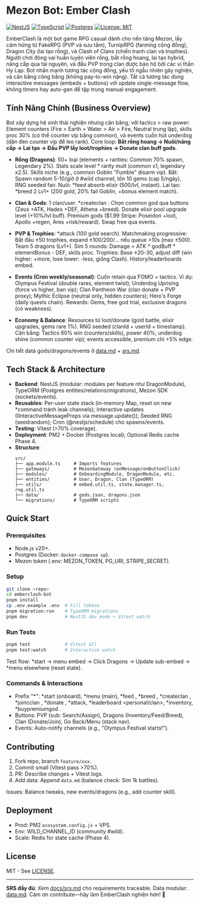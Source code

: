 # Mezon Bot: Ember Clash

[![NestJS](https://img.shields.io/badge/NestJS-^10.0-red)](https://nestjs.com/) [![TypeScript](https://img.shields.io/badge/TypeScript-^5.0-blue)](https://www.typescriptlang.org/) [![Postgres](https://img.shields.io/badge/Postgres-^15-green)](https://www.postgresql.org/) [![License: MIT](https://img.shields.io/badge/License-MIT-purple)](LICENSE)

EmberClash là một bot game RPG casual dành cho nền tảng Mezon, lấy cảm hứng từ FakeRPG (PVP và sưu tầm), TurnipRPG (farming cộng đồng), Dragon City (lai tạo rồng), và Clash of Clans (chiến tranh clan và trophies). Người chơi đóng vai huấn luyện viên rồng, bắt rồng hoang, lai tạo hybrid, nâng cấp qua tài nguyên, và đấu PVP trong clan được bảo hộ bởi các vị thần Hy Lạp. Bot nhấn mạnh tương tác cộng đồng, yếu tố ngẫu nhiên gây nghiện, và cân bằng công bằng (không pay-to-win nặng). Tất cả tương tác dùng interactive messages (embeds + buttons) với update single-message flow, không timers hay auto-gen để tập trung manual engagement.

## Tính Năng Chính (Business Overview)
Bot xây dựng hệ sinh thái nghiện nhưng cân bằng, với tactics > raw power: Element counters (Fire > Earth > Water > Air > Fire, Neutral trung lập), skills proc 30% (có thể counter vip bằng common), và events cuốn hút underdog (dân đen counter vip để leo rank). Core loop: **Bắt rồng hoang → Nuôi/nâng cấp → Lai tạo → Đấu PVP lấy loot/trophies → Donate clan buff gods**. 

- **Rồng (Dragons)**: 50+ loại (elements + rarities: Common 70% spawn, Legendary 2%). Stats scale level * rarity mult (common x1, legendary x2.5). Skills niche (e.g., common Goblin "Fumble" disarm vip). Bắt: Spawn random 5-10/giờ ở #wild channel, tốn 10 gems (cap 5/ngày), RNG seeded fair. Nuôi: *feed absorb elixir (500/lvl, instant). Lai tạo: *breed 2 Lv1+ (200 gold, 20% fail Goblin, +bonus element match).
  
- **Clan & Gods**: 1 clan/user. *createclan <name>: Chọn common god qua buttons (Zeus +ATK, Hades +DEF, Athena +breed). Donate elixir pool upgrade level (+10%/lvl buff). Premium gods ($1.99 Stripe: Poseidon +loot, Apollo +regen, Ares +risk/reward). Swap free qua events.

- **PVP & Trophies**: *attack (100 gold search). Matchmaking progressive: Bắt đầu ±50 trophies, expand ±100/200/... nếu queue >10s (max ±500). Team 5 dragons (Lv1+). Sim 5 rounds: Damage = ATK * godBuff * elementBonus - DEF, skills proc. Trophies: Base ±20-30, adjust diff (win higher: +more, lose lower: -less, giống Clash). History/leaderboards embed.

- **Events (Cron weekly/seasonal)**: Cuốn retain qua FOMO + tactics. Ví dụ: Olympus Festival (double rares, element twist); Underdog Uprising (force vs higher, ban vip); Clan Pantheon War (clan donate + PVP proxy); Mythic Eclipse (neutral only, hidden counters); Hero's Forge (daily quests chain). Rewards: Gems, free god trial, exclusive dragons (có weakness).

- **Economy & Balance**: Resources từ loot/donate (gold battle, elixir upgrades, gems rare 1%). RNG seeded (clanId + userId + timestamp). Cân bằng: Tactics 60% win (counters/skills), power 40%; underdog shine (common counter vip); events accessible, premium chỉ +5% edge.

Chi tiết data gods/dragons/events ở [data.md](docs/data.md) + [srs.md](docs/srs.md).

## Tech Stack & Architecture
- **Backend**: NestJS (modular: modules per feature như DragonModule), TypeORM (Postgres entities/relations/migrations), Mezon SDK (sockets/events).
- **Reusables**: Per-user state stack (in-memory Map, reset on new *command tránh leak channels); Interactive updates (IInteractiveMessageProps via message.update()); Seeded RNG (seedrandom); Cron (@nestjs/schedule) cho spawns/events.
- **Testing**: Vitest (>70% coverage).
- **Deployment**: PM2 + Docker (Postgres local); Optional Redis cache Phase 4.
- **Structure**:
  ```
  src/
  ├── app.module.ts     # Imports features
  ├── gateways/         # MezonGateway (onMessage/onButtonClick)
  ├── modules/          # OnboardingModule, DragonModule, etc.
  ├── entities/         # User, Dragon, Clan (TypeORM)
  ├── utils/            # embed.util.ts, state.manager.ts, rng.util.ts
  ├── data/             # gods.json, dragons.json
  └── migrations/       # TypeORM scripts
  ```

## Quick Start
### Prerequisites
- Node.js v20+.
- Postgres (Docker: `docker-compose up`).
- Mezon token (.env: MEZON_TOKEN, PG_URI, STRIPE_SECRET).

### Setup
```bash
git clone <repo>
cd emberclash-bot
pnpm install
cp .env.example .env  # Fill tokens
pnpm migration:run    # TypeORM migrations
pnpm dev              # NestJS dev mode + Vitest watch
```

### Run Tests
```bash
pnpm test             # Vitest all
pnpm test:watch       # Interactive watch
```

Test flow: *start → menu embed → Click Dragons → Update sub-embed → *menu elsewhere (reset state).

### Commands & Interactions
- Prefix "*": *start (onboard), *menu (main), *feed <id> <amt>, *breed <d1> <d2>, *createclan <name>, *joincclan <id>, *donate <amt>, *attack, *leaderboard <personal/clan>, *inventory, *buypremiumgod <god>.
- Buttons: PVP (sub: Search/Assign), Dragons (Inventory/Feed/Breed), Clan (Donate/Join), Go Back/Menu (stack nav).
- Events: Auto-notify channels (e.g., "Olympus Festival starts!").

## Contributing
1. Fork repo, branch `feature/xxx`.
2. Commit small (Vitest pass >70%).
3. PR: Describe changes + Vitest logs.
4. Add data: Append `data.md` (balance check: Sim 1k battles).

Issues: Balance tweaks, new events/dragons (e.g., add counter skill).

## Deployment
- Prod: PM2 `ecosystem.config.js` + VPS.
- Env: WILD_CHANNEL_ID (community #wild).
- Scale: Redis for state cache (Phase 4).

## License
MIT - See [LICENSE](LICENSE).

---

**SRS đầy đủ**: Xem [docs/srs.md](docs/srs.md) cho requirements traceable. Data modular: [data.md](data/gods.json). Cảm ơn contribute—hãy làm EmberClash nghiện hơn! 🚀